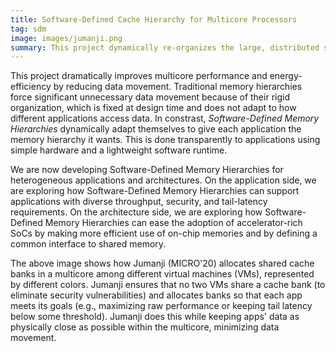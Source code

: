 ```yaml
---
title: Software-Defined Cache Hierarchy for Multicore Processors
tag: sdm
image: images/jumanji.png
summary: This project dynamically re-organizes the large, distributed shared cache in modern multicore processors to keep applications' data as close as possible, letting applications meet their goals with minimal data movement.
---
```


This project dramatically improves multicore performance and energy-efficiency by reducing data movement.
Traditional memory hierarchies force significant unnecessary data movement because of their rigid organization,
which is fixed at design time and does not adapt to how different applications access data.
In constrast, *Software-Defined Memory Hierarchies* dynamically adapt themselves to give each application the memory hierarchy it wants.
This is done transparently to applications using simple hardware and a lightweight software runtime.

We are now developing Software-Defined Memory Hierarchies for heterogeneous applications and architectures.
On the application side, we are exploring how Software-Defined Memory Hierarchies can support applications with diverse throughput, security, and tail-latency requirements.
On the architecture side, we are exploring how Software-Defined Memory Hierarchies can ease the adoption of accelerator-rich SoCs by making more efficient use of on-chip memories and by defining a common interface to shared memory.

The above image shows how Jumanji (MICRO'20) allocates shared cache banks in a multicore among different virtual machines (VMs), represented by different colors.
Jumanji ensures that no two VMs share a cache bank (to eliminate security vulnerabilities)
and allocates banks so that each app meets its goals (e.g., maximizing raw performance or keeping tail latency below some threshold).
Jumanji does this while keeping apps' data as physically close as possible within the multicore, minimizing data movement.